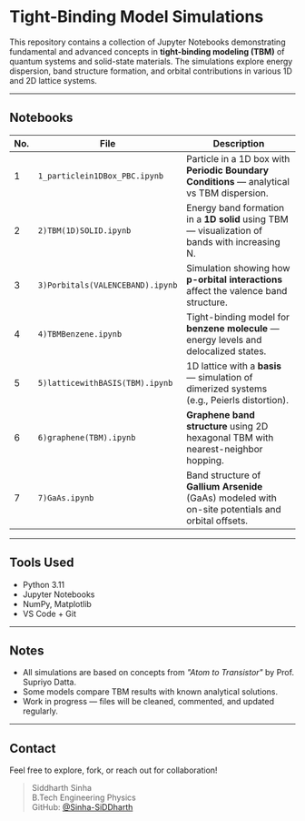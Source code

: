 # Tight-Binding Model Simulations

This repository contains a collection of Jupyter Notebooks demonstrating fundamental and advanced concepts in **tight-binding modeling (TBM)** of quantum systems and solid-state materials. The simulations explore energy dispersion, band structure formation, and orbital contributions in various 1D and 2D lattice systems.

---

## Notebooks

| No. | File | Description |
|-----|------|-------------|
| 1 | `1_particlein1DBox_PBC.ipynb` | Particle in a 1D box with **Periodic Boundary Conditions** — analytical vs TBM dispersion. |
| 2 | `2)TBM(1D)SOLID.ipynb` | Energy band formation in a **1D solid** using TBM — visualization of bands with increasing N. |
| 3 | `3)Porbitals(VALENCEBAND).ipynb` | Simulation showing how **p-orbital interactions** affect the valence band structure. |
| 4 | `4)TBMBenzene.ipynb` | Tight-binding model for **benzene molecule** — energy levels and delocalized states. |
| 5 | `5)latticewithBASIS(TBM).ipynb` | 1D lattice with a **basis** — simulation of dimerized systems (e.g., Peierls distortion). |
| 6 | `6)graphene(TBM).ipynb` | **Graphene band structure** using 2D hexagonal TBM with nearest-neighbor hopping. |
| 7 | `7)GaAs.ipynb` | Band structure of **Gallium Arsenide** (GaAs) modeled with on-site potentials and orbital offsets. |

---

## Tools Used

- Python 3.11
- Jupyter Notebooks
- NumPy, Matplotlib
- VS Code + Git

---

## Notes

- All simulations are based on concepts from *"Atom to Transistor"* by Prof. Supriyo Datta.
- Some models compare TBM results with known analytical solutions.
- Work in progress — files will be cleaned, commented, and updated regularly.

---

## Contact

Feel free to explore, fork, or reach out for collaboration!

> Siddharth Sinha  
> B.Tech Engineering Physics  
> GitHub: [@Sinha-SiDDharth](https://github.com/Sinha-SiDDharth)  
